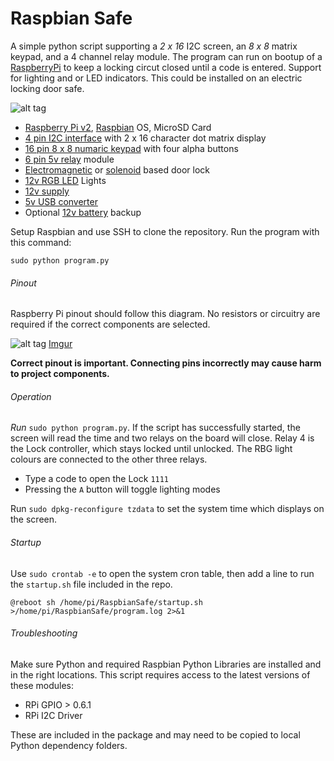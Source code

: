 # Raspbian Safe

A simple python script supporting a *2 x 16* I2C screen, an *8 x 8* matrix keypad, and a 4 channel relay module. The program can run on bootup of a [RaspberryPi](https://www.raspberrypi.org/) to keep a locking circut closed until a code is entered. Support for lighting and or LED indicators. This could be installed on an electric locking door safe.

![alt tag](https://pbs.twimg.com/media/CbxbweiWIAArKEo.jpg:small)

- [Raspberry Pi v2](https://www.raspberrypi.org/products/raspberry-pi-2-model-b/), [Raspbian](https://www.raspbian.org/) OS, MicroSD Card
-  [4 pin I2C interface](http://goo.gl/j2pGl7) with 2 x 16 character dot matrix display
- [16 pin 8 x 8 numaric keypad](http://goo.gl/uhjbc0) with four alpha buttons
-  [6 pin 5v relay](http://goo.gl/RUHKiW) module
- [Electromagnetic](http://goo.gl/sdH5cf) or [solenoid](http://goo.gl/ycfzch) based door lock
- [12v RGB LED](http://goo.gl/R0RnQo) Lights
- [12v supply](http://goo.gl/A6PjdV) 
- [5v USB converter](http://goo.gl/lrsztp)
- Optional [12v battery](http://goo.gl/UadAzx) backup

Setup Raspbian and use SSH to clone the repository. Run the program with this command:
````
sudo python program.py
````

###### Pinout
Raspberry Pi pinout should follow this diagram. No resistors or circuitry are required if the correct components are selected.

![alt tag](http://i.imgur.com/O22dwoz.jpg)
[Imgur](http://i.imgur.com/O22dwoz.jpg)

**Correct pinout is important. Connecting pins incorrectly may cause harm to project components.**


###### Operation
*Run* `sudo python program.py`.
If the script has successfully started, the screen will read the time and two relays on the board will close. Relay 4 is the Lock controller, which stays locked until unlocked. The RBG light colours are connected to the other three relays.

- Type a code to open the Lock `1111`
- Pressing the `A` button will toggle lighting modes

Run `sudo dpkg-reconfigure tzdata` to set the system time which displays on the screen.

###### Startup 
Use `sudo crontab -e` to open the system cron table, then add a line to run the `startup.sh` file included in the repo. 
````
@reboot sh /home/pi/RaspbianSafe/startup.sh >/home/pi/RaspbianSafe/program.log 2>&1
````

###### Troubleshooting
Make sure Python and required Raspbian Python Libraries are installed and in the right locations. This script requires access to the latest versions of these modules:
- RPi GPIO > 0.6.1
- RPi I2C Driver

These are included in the package and may need to be copied to local Python dependency folders.
